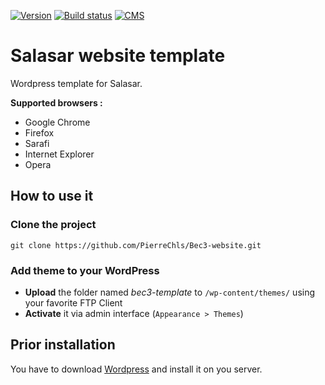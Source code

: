 [![Version](https://img.shields.io/badge/version-1.0-green.svg)](https://img.shields.io/badge/version-1.1-green.svg) [![Build status](https://img.shields.io/badge/build-passing-green.svg)](https://img.shields.io/badge/build-passing-green.svg) [![CMS](https://img.shields.io/badge/CMS-WordPress-lightgrey.svg)](https://img.shields.io/badge/CMS-WordPress-lightgrey.svg)

# Salasar website template

Wordpress template for Salasar.

**Supported browsers :**

- Google Chrome
- Firefox
- Sarafi
- Internet Explorer
- Opera

## How to use it

### Clone the project

    git clone https://github.com/PierreChls/Bec3-website.git
    
### Add theme to your WordPress

- **Upload** the folder named *bec3-template* to `/wp-content/themes/` using your favorite FTP Client
- **Activate** it via admin interface (`Appearance > Themes`)
    
## Prior installation

You have to download [Wordpress](https://wordpress.org/download/) and install it on you server.



